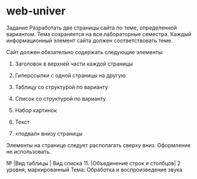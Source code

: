 # web-univer
Задание
Разработать две страницы сайта по теме, определенной вариантом. Тема сохраняется на все лабораторные семестра. Каждый информационный элемент сайта должен соответствовать теме.

Сайт должен обязательно содержать следующие элементы:

1) Заголовок в верхней части каждой страницы

2) Гиперссылки с одной страницы на другую

3) Таблицу со структурой по варианту

4) Список со структурой по варианту

5) Набор картинок

6) Текст

7) «подвал» внизу страницы

Элементы на странице следует располагать сверху вниз. Оформление не использовать.

№   |Вид таблицы                 | Вид списка
11. |Объединение строк и столбцов| 2 уровня, маркированный
Тема: Обработка и воспроизведение звука